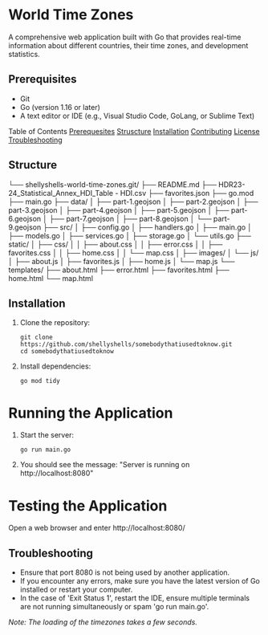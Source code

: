 # World Time Zones
A comprehensive web application built with Go that provides real-time information about different countries, their time zones, and development statistics.

## Prerequisites
- Git
- Go (version 1.16 or later)
- A text editor or IDE (e.g., Visual Studio Code, GoLang, or Sublime Text)

Table of Contents
[Prerequesites](#prerequesites)
[Struscture](#structure)
[Installation](#installation)
[Contributing](#contributing)
[License](#license)
[Troubleshooting](#troubleshooting)

## Structure
└── shellyshells-world-time-zones.git/
    ├── README.md
    ├── HDR23-24_Statistical_Annex_HDI_Table - HDI.csv
    ├── favorites.json
    ├── go.mod
    ├── main.go
    ├── data/
    │   ├── part-1.geojson
    │   ├── part-2.geojson
    │   ├── part-3.geojson
    │   ├── part-4.geojson
    │   ├── part-5.geojson
    │   ├── part-6.geojson
    │   ├── part-7.geojson
    │   ├── part-8.geojson
    │   └── part-9.geojson
    ├── src/
    │   ├── config.go
    │   ├── handlers.go
    │   ├── main.go
    │   ├── models.go
    │   ├── services.go
    │   ├── storage.go
    │   └── utils.go
    ├── static/
    │   ├── css/
    │   │   ├── about.css
    │   │   ├── error.css
    │   │   ├── favorites.css
    │   │   ├── home.css
    │   │   └── map.css
    │   ├── images/
    │   └── js/
    │       ├── about.js
    │       ├── favorites.js
    │       ├── home.js
    │       └── map.js
    └── templates/
        ├── about.html
        ├── error.html
        ├── favorites.html
        ├── home.html
        └── map.html

## Installation

1. Clone the repository:
   ```
   git clone https://github.com/shellyshells/somebodythatiusedtoknow.git
   cd somebodythatiusedtoknow
   ```

2. Install dependencies:
   ```
   go mod tidy
   ```

# Running the Application

1. Start the server:
   ```
   go run main.go
   ```

2. You should see the message: "Server is running on http://localhost:8080"

# Testing the Application

Open a web browser and enter http://localhost:8080/

## Troubleshooting

- Ensure that port 8080 is not being used by another application.
- If you encounter any errors, make sure you have the latest version of Go installed or restart your computer.
- In the case of 'Exit Status 1', restart the IDE, ensure multiple terminals are not running simultaneously or spam 'go run main.go'. 

*Note: The loading of the timezones takes a few seconds.*